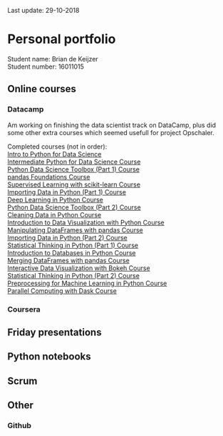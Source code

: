 Last update: 29-10-2018

# Personal portfolio
Student name: Brian de Keijzer  
Student number: 16011015


## Online courses

### Datacamp
Am working on finishing the data scientist track on DataCamp, plus did some other extra courses which seemed usefull for project Opschaler. 

Completed courses (not in order):  
[Intro to Python for Data Science](https://www.datacamp.com/statement-of-accomplishment/course/01e115bd07164cd840cc41c7fe831ba08d7dca1a)  
[Intermediate Python for Data Science Course](https://www.datacamp.com/statement-of-accomplishment/course/246fecb0b112d881f24131944063f3345cbb70d8)  
[Python Data Science Toolbox (Part 1) Course](https://www.datacamp.com/statement-of-accomplishment/course/d07e9a26136fd801656e94bd39049247602fbce1)  
[pandas Foundations Course](https://www.datacamp.com/statement-of-accomplishment/course/95341cab0c49de075afc345533b945176bb92f41)  
[Supervised Learning with scikit-learn Course](https://www.datacamp.com/statement-of-accomplishment/course/8cf4bedbf7fc5cb2d81cf69a97e634fc818cd7a7)  
[Importing Data in Python (Part 1) Course](https://www.datacamp.com/statement-of-accomplishment/course/2e6d0dde86e189b3b79328a823104b3937c57b56)  
[Deep Learning in Python Course](https://www.datacamp.com/statement-of-accomplishment/course/c90ac629566673ede129fa1e18fd4e42764cc702)  
[Python Data Science Toolbox (Part 2) Course](https://www.datacamp.com/statement-of-accomplishment/course/f88ff03b0c3bd4f71781cff692a3cbaed61a4be7)  
[Cleaning Data in Python Course](https://www.datacamp.com/statement-of-accomplishment/course/7a1c78cc670415289136447878822899ac968543)  
[Introduction to Data Visualization with Python Course](https://www.datacamp.com/statement-of-accomplishment/course/75b9fd93c583c0c0131106ef05b1a52515ccf0e2)  
[Manipulating DataFrames with pandas Course](https://www.datacamp.com/statement-of-accomplishment/course/24164e462d63070611fc45ff9349836c3f196551)  
[Importing Data in Python (Part 2) Course](https://www.datacamp.com/statement-of-accomplishment/course/824adfac50d7835387dc9509863ec42aef63ee16)  
[Statistical Thinking in Python (Part 1) Course](https://www.datacamp.com/statement-of-accomplishment/course/9f6cd5082511ecb5d6b7c6bf9fd053350d3c13af)  
[Introduction to Databases in Python Course](https://www.datacamp.com/statement-of-accomplishment/course/bc8bc8a89124619d48d6338aab461c6177825c1d)  
[Merging DataFrames with pandas Course](https://www.datacamp.com/statement-of-accomplishment/course/673dba72c544df4b977cf6b555d2d6799f81f33e)  
[Interactive Data Visualization with Bokeh Course](https://www.datacamp.com/statement-of-accomplishment/course/0b559a1d25a6f3b1260f248838d6f968b22ed727)  
[Statistical Thinking in Python (Part 2) Course](https://www.datacamp.com/statement-of-accomplishment/course/14f7db481ac78649805ff20d36355693157f2fce)  
[Preprocessing for Machine Learning in Python Course](https://www.datacamp.com/statement-of-accomplishment/course/f43c37bfe1b7b90f0d9997ea180470e43c8d0b08)  
[Parallel Computing with Dask Course](https://www.datacamp.com/statement-of-accomplishment/course/2c005dbb8743cd4210165c2326863f2dddc5ded7)  











### Coursera

## Friday presentations

## Python notebooks

## Scrum

## Other
### Github
